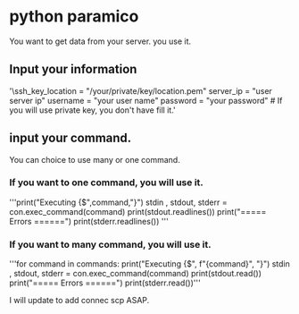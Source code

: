 # python paramico
You want to get data from your server. you use it. 

## Input your information
'\ssh_key_location = "/your/private/key/location.pem"
server_ip = "user server ip"
username = "your user name"
password = "your password"   # If you will use private key, you don't have fill it.\'

## input your command.
You can choice to use many or one command. 
### If you want to one command, you will use it.
'''print("Executing {$",command,"}")
stdin , stdout, stderr = con.exec_command(command)
print(stdout.readlines())
print("===== Errors ======")
print(stderr.readlines())
'''

### If you want to many command, you will use it.
'''for command in commands:
	print("Executing {$", f"{command}", "}")
	stdin , stdout, stderr = con.exec_command(command)
	print(stdout.read())
	print("===== Errors ======")
	print(stderr.read())'''

I will update to add connec scp ASAP. 